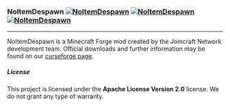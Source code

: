 ### NoItemDespawn [![NoItemDespawn](https://github.com/Jomcraft-Network/NoItemDespawn/actions/workflows/build.yml/badge.svg?branch=1.18.x)](https://github.com/Jomcraft-Network/NoItemDespawn/actions/workflows/build.yml) [![NoItemDespawn](http://cf.way2muchnoise.eu/285764.svg)](https://www.curseforge.com/minecraft/mc-mods/noitemdespawn) [![NoItemDespawn](http://cf.way2muchnoise.eu/versions/285764.svg)](https://www.curseforge.com/minecraft/mc-mods/noitemdespawn)

---

NoItemDespawn is a Minecraft Forge mod created by the Jomcraft Network development team. Official downloads and further information may be found on our [curseforge page](https://www.curseforge.com/minecraft/mc-mods/noitemdespawn).

##### License

This project is licensed under the **Apache License Version 2.0** license. We do not grant any type of warranty.
